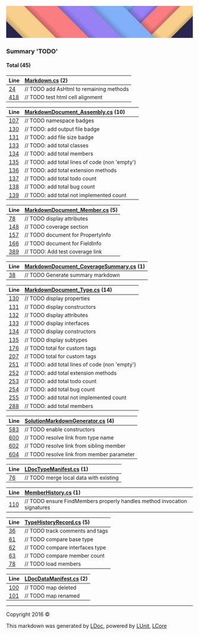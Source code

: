 ![](LDoc/LDoc/Content/LDoc-banner-small.png "")

### Summary 'TODO'

#### Total (45)

Line | [Markdown.cs](LDoc/LDoc/Markdown/Generators/Markdown.cs) (2)
:---  | :--- 
[24](LDoc/LDoc/Markdown/Generators/Markdown.cs#L24) |         // TODO add AsHtml to remaining methods
[418](LDoc/LDoc/Markdown/Generators/Markdown.cs#L418) |                                 // TODO test html cell alignment


Line | [MarkdownDocument_Assembly.cs](LDoc/LDoc/Markdown/Generators/MarkdownDocument_Assembly.cs) (10)
:---  | :--- 
[107](LDoc/LDoc/Markdown/Generators/MarkdownDocument_Assembly.cs#L107) |                     // TODO namespace badges
[130](LDoc/LDoc/Markdown/Generators/MarkdownDocument_Assembly.cs#L130) |             // TODO: add output file badge
[131](LDoc/LDoc/Markdown/Generators/MarkdownDocument_Assembly.cs#L131) |             // TODO: add file size badge
[133](LDoc/LDoc/Markdown/Generators/MarkdownDocument_Assembly.cs#L133) |             // TODO: add total classes
[134](LDoc/LDoc/Markdown/Generators/MarkdownDocument_Assembly.cs#L134) |             // TODO: add total members
[135](LDoc/LDoc/Markdown/Generators/MarkdownDocument_Assembly.cs#L135) |             // TODO: add total lines of code (non 'empty')
[136](LDoc/LDoc/Markdown/Generators/MarkdownDocument_Assembly.cs#L136) |             // TODO: add total extension methods
[137](LDoc/LDoc/Markdown/Generators/MarkdownDocument_Assembly.cs#L137) |             // TODO: add total todo count
[138](LDoc/LDoc/Markdown/Generators/MarkdownDocument_Assembly.cs#L138) |             // TODO: add total bug count
[139](LDoc/LDoc/Markdown/Generators/MarkdownDocument_Assembly.cs#L139) |             // TODO: add total not implemented count


Line | [MarkdownDocument_Member.cs](LDoc/LDoc/Markdown/Generators/MarkdownDocument_Member.cs) (5)
:---  | :--- 
[78](LDoc/LDoc/Markdown/Generators/MarkdownDocument_Member.cs#L78) |             // TODO display attributes
[148](LDoc/LDoc/Markdown/Generators/MarkdownDocument_Member.cs#L148) |                 // TODO coverage section
[157](LDoc/LDoc/Markdown/Generators/MarkdownDocument_Member.cs#L157) |                 // TODO document for PropertyInfo
[166](LDoc/LDoc/Markdown/Generators/MarkdownDocument_Member.cs#L166) |                 // TODO document for FieldInfo
[389](LDoc/LDoc/Markdown/Generators/MarkdownDocument_Member.cs#L389) |                 // TODO: Add test coverage link


Line | [MarkdownDocument_CoverageSummary.cs](LDoc/LDoc/Markdown/Generators/MarkdownDocument_CoverageSummary.cs) (1)
:---  | :--- 
[38](LDoc/LDoc/Markdown/Generators/MarkdownDocument_CoverageSummary.cs#L38) |             // TODO Generate summary markdown


Line | [MarkdownDocument_Type.cs](LDoc/LDoc/Markdown/Generators/MarkdownDocument_Type.cs) (14)
:---  | :--- 
[130](LDoc/LDoc/Markdown/Generators/MarkdownDocument_Type.cs#L130) |             // TODO display properties 
[131](LDoc/LDoc/Markdown/Generators/MarkdownDocument_Type.cs#L131) |             // TODO display constructors 
[132](LDoc/LDoc/Markdown/Generators/MarkdownDocument_Type.cs#L132) |             // TODO display attributes
[133](LDoc/LDoc/Markdown/Generators/MarkdownDocument_Type.cs#L133) |             // TODO display interfaces 
[134](LDoc/LDoc/Markdown/Generators/MarkdownDocument_Type.cs#L134) |             // TODO display constructors
[135](LDoc/LDoc/Markdown/Generators/MarkdownDocument_Type.cs#L135) |             // TODO display subtypes
[176](LDoc/LDoc/Markdown/Generators/MarkdownDocument_Type.cs#L176) |                             // TODO total for custom tags
[207](LDoc/LDoc/Markdown/Generators/MarkdownDocument_Type.cs#L207) |                             // TODO total for custom tags
[251](LDoc/LDoc/Markdown/Generators/MarkdownDocument_Type.cs#L251) |                 // TODO: add total lines of code (non 'empty')
[252](LDoc/LDoc/Markdown/Generators/MarkdownDocument_Type.cs#L252) |                 // TODO: add total extension methods
[253](LDoc/LDoc/Markdown/Generators/MarkdownDocument_Type.cs#L253) |                 // TODO: add total todo count
[254](LDoc/LDoc/Markdown/Generators/MarkdownDocument_Type.cs#L254) |                 // TODO: add total bug count
[255](LDoc/LDoc/Markdown/Generators/MarkdownDocument_Type.cs#L255) |                 // TODO: add total not implemented count
[288](LDoc/LDoc/Markdown/Generators/MarkdownDocument_Type.cs#L288) |             // TODO: add total members


Line | [SolutionMarkdownGenerator.cs](LDoc/LDoc/Markdown/Generators/SolutionMarkdownGenerator.cs) (4)
:---  | :--- 
[583](LDoc/LDoc/Markdown/Generators/SolutionMarkdownGenerator.cs#L583) |             // TODO enable constructors
[600](LDoc/LDoc/Markdown/Generators/SolutionMarkdownGenerator.cs#L600) |             // TODO resolve link from type name
[602](LDoc/LDoc/Markdown/Generators/SolutionMarkdownGenerator.cs#L602) |             // TODO resolve link from sibling member
[604](LDoc/LDoc/Markdown/Generators/SolutionMarkdownGenerator.cs#L604) |             // TODO resolve link from member parameter


Line | [LDocTypeManifest.cs](LDoc/LDoc/Markdown/Manifest/LDocTypeManifest.cs) (1)
:---  | :--- 
[76](LDoc/LDoc/Markdown/Manifest/LDocTypeManifest.cs#L76) |             // TODO merge local data with existing


Line | [MemberHistory.cs](LDoc/LDoc/Markdown/Manifest/MemberHistory.cs) (1)
:---  | :--- 
[110](LDoc/LDoc/Markdown/Manifest/MemberHistory.cs#L110) |             // TODO ensure FindMembers properly handles method invocation signatures


Line | [TypeHistoryRecord.cs](LDoc/LDoc/Markdown/Manifest/TypeHistoryRecord.cs) (5)
:---  | :--- 
[36](LDoc/LDoc/Markdown/Manifest/TypeHistoryRecord.cs#L36) |         // TODO track comments and tags
[61](LDoc/LDoc/Markdown/Manifest/TypeHistoryRecord.cs#L61) |                 // TODO compare base type
[62](LDoc/LDoc/Markdown/Manifest/TypeHistoryRecord.cs#L62) |                 // TODO compare interfaces type
[63](LDoc/LDoc/Markdown/Manifest/TypeHistoryRecord.cs#L63) |                 // TODO compare member count
[78](LDoc/LDoc/Markdown/Manifest/TypeHistoryRecord.cs#L78) |             // TODO load members


Line | [LDocDataManifest.cs](LDoc/LDoc/Markdown/Manifest/LDocDataManifest.cs) (2)
:---  | :--- 
[100](LDoc/LDoc/Markdown/Manifest/LDocDataManifest.cs#L100) |             // TODO map deleted
[101](LDoc/LDoc/Markdown/Manifest/LDocDataManifest.cs#L101) |             // TODO map renamed




---

Copyright 2016 &copy; [](LDoc/README.md) [](LDoc/TableOfContents.md)

This markdown was generated by [LDoc](https://github.com/CodeSingularity/LDoc), powered by [LUnit](https://github.com/CodeSingularity/LUnit), [LCore](https://github.com/CodeSingularity/LCore)
